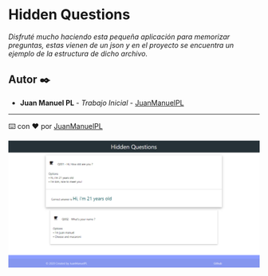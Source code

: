 
# Hidden Questions

_Disfruté mucho haciendo esta pequeña aplicación para memorizar preguntas, estas vienen de un json y en el proyecto se encuentra un ejemplo de la estructura de dicho archivo._

## Autor ✒️

* **Juan Manuel PL** - *Trabajo Inicial* - [JuanManuelPL](https://github.com/JuanManuelPL) 

---
⌨️ con ❤️ por [JuanManuelPL](https://github.com/JuanManuelPL) 

![preview](src/preview.png)